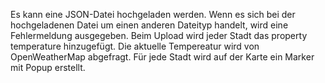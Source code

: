 Es kann eine JSON-Datei hochgeladen werden. Wenn es sich bei der hochgeladenen Datei um einen anderen Dateityp handelt, wird eine Fehlermeldung ausgegeben.
Beim Upload wird jeder Stadt das property temperature hinzugefügt. Die aktuelle Tempereatur wird von OpenWeatherMap abgefragt.
Für jede Stadt wird auf der Karte ein Marker mit Popup erstellt.
